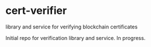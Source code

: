 # cert-verifier
library and service for verifying blockchain certificates

Initial repo for verification library and service. In progress.
